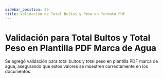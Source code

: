 ```yaml
---
sidebar_position: 26
title: Validación de Total Bultos y Peso en formato PDF
---
```


# Validación para Total Bultos y Total Peso en Plantilla PDF Marca de Agua

Se agregó validación para total bultos y total peso en plantilla PDF marca de agua, asegurando que estos valores se muestren correctamente en los documentos.
